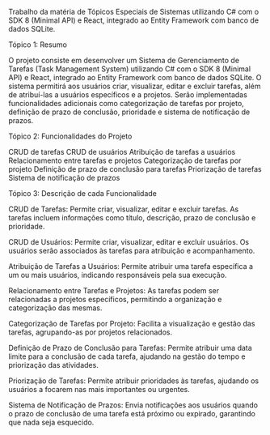 Trabalho da matéria de Tópicos Especiais de Sistemas utilizando C# com o SDK 8 (Minimal API) e React, integrado ao Entity Framework com banco de dados SQLite.



Tópico 1: Resumo

O projeto consiste em desenvolver um Sistema de Gerenciamento de Tarefas (Task Management System) utilizando C# com o SDK 8 (Minimal API) e React, integrado ao Entity Framework com banco de dados SQLite. O sistema permitirá aos usuários criar, visualizar, editar e excluir tarefas, além de atribuí-las a usuários específicos e a projetos. Serão implementadas funcionalidades adicionais como categorização de tarefas por projeto, definição de prazo de conclusão, prioridade e sistema de notificação de prazos. 


Tópico 2: Funcionalidades do Projeto

CRUD de tarefas 
CRUD de usuários 
Atribuição de tarefas a usuários 
Relacionamento entre tarefas e projetos 
Categorização de tarefas por projeto 
Definição de prazo de conclusão para tarefas 
Priorização de tarefas 
Sistema de notificação de prazos 


Tópico 3: Descrição de cada Funcionalidade

CRUD de Tarefas: Permite criar, visualizar, editar e excluir tarefas. As tarefas incluem informações como título, descrição, prazo de conclusão e prioridade.

CRUD de Usuários: Permite criar, visualizar, editar e excluir usuários. Os usuários serão associados às tarefas para atribuição e acompanhamento.

Atribuição de Tarefas a Usuários: Permite atribuir uma tarefa específica a um ou mais usuários, indicando responsáveis pela sua execução.

Relacionamento entre Tarefas e Projetos: As tarefas podem ser relacionadas a projetos específicos, permitindo a organização e categorização das mesmas.

Categorização de Tarefas por Projeto: Facilita a visualização e gestão das tarefas, agrupando-as por projetos relacionados.

Definição de Prazo de Conclusão para Tarefas: Permite atribuir uma data limite para a conclusão de cada tarefa, ajudando na gestão do tempo e priorização das atividades.

Priorização de Tarefas: Permite atribuir prioridades às tarefas, ajudando os usuários a focarem nas mais importantes ou urgentes.

Sistema de Notificação de Prazos: Envia notificações aos usuários quando o prazo de conclusão de uma tarefa está próximo ou expirado, garantindo que nada seja esquecido.
